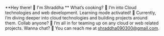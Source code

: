 **Hey there! 👋 I'm Shraddha **
What’s cooking? 🍳 I’m into Cloud technologies and web development.
Learning mode activated! 🚀  Currently, I’m diving deeper into cloud technologies and building projects around them.
Collab anyone? 🤝 I’m all in for teaming up on any cloud or web related projects.
Wanna chat? 💬 You can reach me at shraddha090300@gmail.com.
